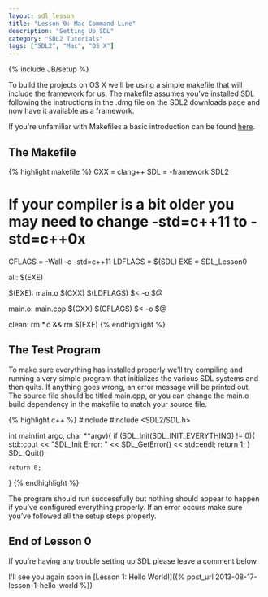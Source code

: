 ```yaml
---
layout: sdl_lesson
title: "Lesson 0: Mac Command Line"
description: "Setting Up SDL"
category: "SDL2 Tutorials"
tags: ["SDL2", "Mac", "OS X"]
---
```

{% include JB/setup %}

To build the projects on OS X we'll be using a simple makefile that will include the framework for us.
The makefile assumes you've installed SDL following the instructions in the .dmg file on the SDL2
downloads page and now have it available as a framework. 

If you're unfamiliar with Makefiles a basic introduction can be found [here](http://mrbook.org/tutorials/make/).

The Makefile
-
{% highlight makefile %}
CXX = clang++
SDL = -framework SDL2
# If your compiler is a bit older you may need to change -std=c++11 to -std=c++0x
CFLAGS = -Wall -c -std=c++11
LDFLAGS = $(SDL)
EXE = SDL_Lesson0

all: $(EXE)

$(EXE): main.o
	$(CXX) $(LDFLAGS) $< -o $@

main.o: main.cpp
	$(CXX) $(CFLAGS) $< -o $@

clean:
	rm *.o && rm $(EXE)
{% endhighlight %}
<br />

The Test Program
-
To make sure everything has installed properly we’ll try compiling and running a very simple program that initializes the various SDL systems and then quits. If anything goes wrong, an error message will be printed out. The source file should be titled main.cpp, or you can change the main.o build dependency in the makefile to match your source file.

{% highlight c++ %}
#include <iostream>
#include <SDL2/SDL.h>

int main(int argc, char **argv){
	if (SDL_Init(SDL_INIT_EVERYTHING) != 0){
		std::cout << "SDL_Init Error: " << SDL_GetError() << std::endl;
		return 1;
	}
	SDL_Quit();

	return 0;
}
{% endhighlight %}
<br />

The program should run successfully but nothing should appear to happen if you’ve configured everything properly. If an error occurs make sure you’ve followed all the setup steps properly.

End of Lesson 0
-
If you’re having any trouble setting up SDL please leave a comment below.

I'll see you again soon in [Lesson 1: Hello World!]({% post_url 2013-08-17-lesson-1-hello-world %})

